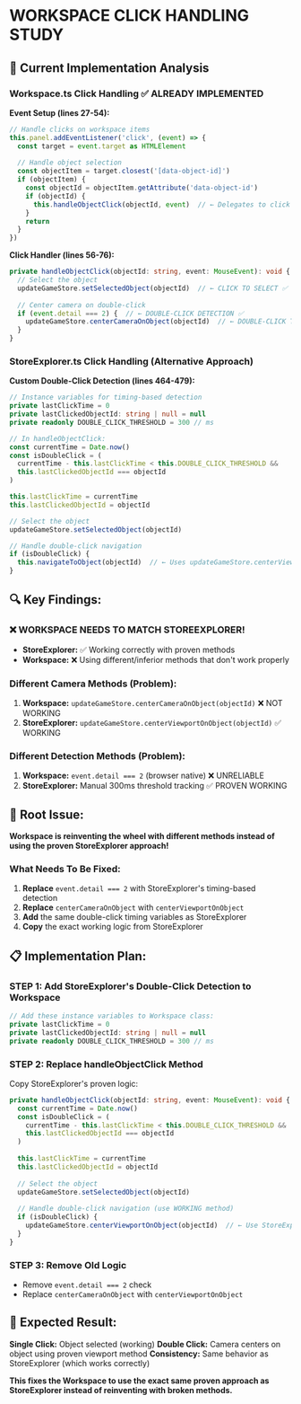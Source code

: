 # WORKSPACE CLICK HANDLING STUDY

## 🎯 **Current Implementation Analysis**

### **Workspace.ts Click Handling** ✅ ALREADY IMPLEMENTED

**Event Setup (lines 27-54):**
```typescript
// Handle clicks on workspace items
this.panel.addEventListener('click', (event) => {
  const target = event.target as HTMLElement
  
  // Handle object selection
  const objectItem = target.closest('[data-object-id]')
  if (objectItem) {
    const objectId = objectItem.getAttribute('data-object-id')
    if (objectId) {
      this.handleObjectClick(objectId, event)  // ← Delegates to click handler
    }
    return
  }
})
```

**Click Handler (lines 56-76):**
```typescript
private handleObjectClick(objectId: string, event: MouseEvent): void {
  // Select the object
  updateGameStore.setSelectedObject(objectId)  // ← CLICK TO SELECT ✅
  
  // Center camera on double-click
  if (event.detail === 2) {  // ← DOUBLE-CLICK DETECTION ✅
    updateGameStore.centerCameraOnObject(objectId)  // ← DOUBLE-CLICK TO CENTER ✅
  }
}
```

### **StoreExplorer.ts Click Handling** (Alternative Approach)

**Custom Double-Click Detection (lines 464-479):**
```typescript
// Instance variables for timing-based detection
private lastClickTime = 0
private lastClickedObjectId: string | null = null
private readonly DOUBLE_CLICK_THRESHOLD = 300 // ms

// In handleObjectClick:
const currentTime = Date.now()
const isDoubleClick = (
  currentTime - this.lastClickTime < this.DOUBLE_CLICK_THRESHOLD &&
  this.lastClickedObjectId === objectId
)

this.lastClickTime = currentTime
this.lastClickedObjectId = objectId

// Select the object
updateGameStore.setSelectedObject(objectId)

// Handle double-click navigation
if (isDoubleClick) {
  this.navigateToObject(objectId)  // ← Uses updateGameStore.centerViewportOnObject
}
```

## 🔍 **Key Findings:**

### **❌ WORKSPACE NEEDS TO MATCH STOREEXPLORER!**
- **StoreExplorer:** ✅ Working correctly with proven methods
- **Workspace:** ❌ Using different/inferior methods that don't work properly

### **Different Camera Methods (Problem):**
1. **Workspace:** `updateGameStore.centerCameraOnObject(objectId)` ❌ NOT WORKING
2. **StoreExplorer:** `updateGameStore.centerViewportOnObject(objectId)` ✅ WORKING

### **Different Detection Methods (Problem):**
1. **Workspace:** `event.detail === 2` (browser native) ❌ UNRELIABLE
2. **StoreExplorer:** Manual 300ms threshold tracking ✅ PROVEN WORKING

## 🎯 **Root Issue:**

**Workspace is reinventing the wheel with different methods instead of using the proven StoreExplorer approach!**

### **What Needs To Be Fixed:**
1. **Replace** `event.detail === 2` with StoreExplorer's timing-based detection
2. **Replace** `centerCameraOnObject` with `centerViewportOnObject`
3. **Add** the same double-click timing variables as StoreExplorer
4. **Copy** the exact working logic from StoreExplorer

## 📋 **Implementation Plan:**

### **STEP 1: Add StoreExplorer's Double-Click Detection to Workspace**
```typescript
// Add these instance variables to Workspace class:
private lastClickTime = 0
private lastClickedObjectId: string | null = null
private readonly DOUBLE_CLICK_THRESHOLD = 300 // ms
```

### **STEP 2: Replace handleObjectClick Method**
Copy StoreExplorer's proven logic:
```typescript
private handleObjectClick(objectId: string, event: MouseEvent): void {
  const currentTime = Date.now()
  const isDoubleClick = (
    currentTime - this.lastClickTime < this.DOUBLE_CLICK_THRESHOLD &&
    this.lastClickedObjectId === objectId
  )
  
  this.lastClickTime = currentTime
  this.lastClickedObjectId = objectId
  
  // Select the object
  updateGameStore.setSelectedObject(objectId)
  
  // Handle double-click navigation (use WORKING method)
  if (isDoubleClick) {
    updateGameStore.centerViewportOnObject(objectId)  // ← Use StoreExplorer's method
  }
}
```

### **STEP 3: Remove Old Logic**
- Remove `event.detail === 2` check
- Replace `centerCameraOnObject` with `centerViewportOnObject`

## 🎯 **Expected Result:**

**Single Click:** Object selected (working)
**Double Click:** Camera centers on object using proven viewport method
**Consistency:** Same behavior as StoreExplorer (which works correctly)

**This fixes the Workspace to use the exact same proven approach as StoreExplorer instead of reinventing with broken methods.**